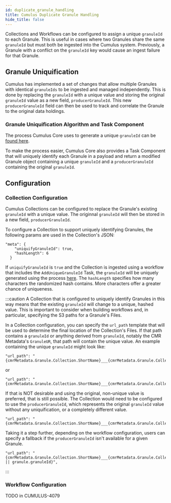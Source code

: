 ```yaml
---
id: duplicate_granule_handling
title: Cumulus Duplicate Granule Handling
hide_title: false
---
```


Collections and Workflows can be configured to assign a unique `granuleId` to each Granule. This is useful in cases where two Granules share the same `granuleId` but must both be ingested into the Cumulus system. Previously, a Granule with a conflict on the `granuleId` key would cause an ingest failure for that Granule.

## Granule Uniquification
Cumulus has implemented a set of changes that allow multiple Granules with identical `granuleIds` to be ingested and managed independently. This is done by replacing the `granuleId` with a unique value and storing the original `granuleId` value as a new field, `producerGranuleId`. This new `producerGranuleId` field can then be used to track and correlate the Granule to the original data holdings.

### Granule Uniquification Algorithm and Task Component
The process Cumulus Core uses to generate a unique `granuleId` can be [found here](https://github.com/nasa/cumulus/blob/feature/duplicate-granule-924/packages/ingest/src/granule.ts#L479-L487).

To make the process easier, Cumulus Core also provides a Task Component that will uniquely identify each Granule in a payload and return a modified Granule object containing a unique `granuleId` and a `producerGranuleId` containing the original `granuleId`.

## Configuration
### Collection Configuration
Cumulus Collections can be configured to replace the Granule's existing `granuleId` with a unique value. The originnal `granuleId` will then be stored in a new field, `producerGranuleId`.

To configure a Collection to support uniquely identifying Granules, the following params are used in the Collection's JSON:

```
"meta": {
    "uniquifyGranuleId": true,
    "hashLength": 6
  }
```

If `uniquifyGranuleId` is `true` and the Collection is ingested using a workflow that includes the `AddUniqueGranuleId` Task, the `granuleId` will be uniquely generated using the process [here](https://github.com/nasa/cumulus/blob/feature/duplicate-granule-924/packages/ingest/src/granule.ts#L479-L487). The `hashLength` specifies how many characters the randomized hash contains. More characters offer a greater chance of uniqueness.

:::caution
A Collection that is configured to uniquely identify Granules in this way means that the existing `granuleId` will change to a unique, hashed value. This is important to consider when building workflows and, in particular, specifying the S3 paths for a Granule's Files.

In a Collection configuration, you can specify the `url_path` template that will be used to determine the final location of the Collection's Files. If that path contains a `granuleId` or anything derived from `granuleId`, notably the CMR Metadata's `GranuleUR`, that path will contain the unique value. An example containing the unique `granuleId` might look like:

```
"url_path": "{cmrMetadata.Granule.Collection.ShortName}___{cmrMetadata.Granule.Collection.VersionId}/{granule.granuleId}",
```
or
```
"url_path": "{cmrMetadata.Granule.Collection.ShortName}___{cmrMetadata.Granule.Collection.VersionId}/{cmrMetadata.Granule.GranuleUR}",
```

If that is NOT desirable and using the original, non-unique value is preferred, that is still possible. The Collection would need to be configured to use the `producerGranuleId`, which represents the original `granuleId` value without any uniquification, or a completely different value.

```
"url_path": "{cmrMetadata.Granule.Collection.ShortName}___{cmrMetadata.Granule.Collection.VersionId}/{granule.producerGranuleId}/",
```

Taking it a step further, depending on the workflow configuration, users can specify a fallback if the `producerGranuleId` isn't available for a given Granule.

```
"url_path": "{cmrMetadata.Granule.Collection.ShortName}___{cmrMetadata.Granule.Collection.VersionId}/{granule.producerGranuleId || granule.granuleId}",
```
:::

### Workflow Configuration

TODO in CUMULUS-4079